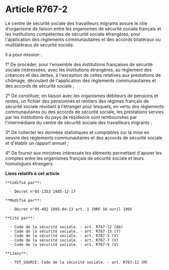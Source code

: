 # Article R767-2

Le centre de sécurité sociale des travailleurs migrants assure le rôle d'organisme de liaison entre les organismes de
sécurité sociale français et les institutions compétentes de sécurité sociale étrangères, pour l'application des règlements
communautaires et des accords bilatéraux ou multilatéraux de sécurité sociale.

Il a pour mission :

1° De procéder, pour l'ensemble des institutions françaises de sécurité sociale intéressées, avec les institutions
étrangères, au règlement des créances et des dettes, à l'exception de celles relatives aux prestations de chômage, découlant
de l'application des règlements communautaires et des accords de sécurité sociale ;

2° De constituer, en liaison avec les organismes débiteurs de pensions et rentes, un fichier des pensionnés et rentiers des
régimes français de sécurité sociale résidant à l'étranger pour lesquels, en vertu des règlements communautaires ou des
accords de sécurité sociale, les prestations servies par les institutions du pays de résidence sont remboursées par
l'intermédiaire du centre de sécurité sociale des travailleurs migrants ;

3° De collecter les données statistiques et comptables sur la mise en oeuvre des règlements communautaires et des accords de
sécurité sociale et d'établir un rapport annuel ;

4° De fournir aux ministres intéressés les éléments permettant d'apurer les comptes entre les organismes français de sécurité
sociale et leurs homologues étrangers.

**Liens relatifs à cet article**

	**Codifié par**:

	  - Décret n°85-1353 1985-12-17

	**Modifié par**:

	  - Décret n°95-402 1995-04-13 art. 1 JORF 16 avril 1995

	**Cité par**:

	  - Code de la sécurité sociale. - art. R767-12 (Ab)
	  - Code de la sécurité sociale. - art. R767-13 (T)
	  - Code de la sécurité sociale. - art. R767-5 (V)
	  - Code de la sécurité sociale. - art. R767-7 (V)
	  - Code de la sécurité sociale. - art. R767-9 (V)

	**Liens**:

	  - TXT_SOURCE: Code de la sécurité sociale. - art. R767-12 (M)
